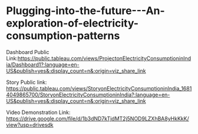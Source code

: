 # Plugging-into-the-future---An-exploration-of-electricity-consumption-patterns

Dashboard Public Link:https://public.tableau.com/views/ProjectonElectricityConsumptioninIndia/Dashboard1?:language=en-US&publish=yes&:display_count=n&:origin=viz_share_link

Story Public link: https://public.tableau.com/views/StoryonElectricityConsumptioninIndia_16814049865700/StoryonElectricityConsumptioninIndia?:language=en-US&publish=yes&:display_count=n&:origin=viz_share_link

Video Demonstration Link: https://drive.google.com/file/d/1b3dND7kTjdMT2j5NOD9LZXhBA8yHkKkK/view?usp=drivesdk
